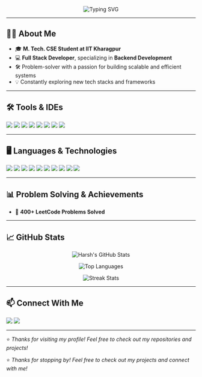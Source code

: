 
<p align="center">
  <img src="https://readme-typing-svg.herokuapp.com?font=Fira+Code&size=28&duration=3000&pause=1000&color=0ABFBC&center=true&vCenter=true&width=800&lines=Hey+there!+I'm+Harsh+Jain+👋;Backend+Focused+Full+Stack+Developer+💻;M.+Tech.+CSE+Student+at+IIT+Kharagpur;Problem+Solver+and+Tech+Explorer+🚀" alt="Typing SVG" />
</p>

---

## 👨‍💻 About Me  

- 🎓 **M. Tech. CSE Student at IIT Kharagpur**  
- 💻 **Full Stack Developer**, specializing in **Backend Development**  
- 🛠️ Problem-solver with a passion for building scalable and efficient systems  
- 💡 Constantly exploring new tech stacks and frameworks

---

## 🛠️ Tools & IDEs  

<p>
  <img src="https://img.shields.io/badge/IntelliJIDEA-000000?style=for-the-badge&logo=intellijidea&logoColor=white"/>
  <img src="https://img.shields.io/badge/VSCode-007ACC?style=for-the-badge&logo=visual-studio-code&logoColor=white"/>
  <img src="https://img.shields.io/badge/Anaconda-44A833?style=for-the-badge&logo=anaconda&logoColor=white"/>
  <img src="https://img.shields.io/badge/PyCharm-000000?style=for-the-badge&logo=pycharm&logoColor=white"/>
  <img src="https://img.shields.io/badge/Postman-FF6C37?style=for-the-badge&logo=postman&logoColor=white"/>
  <img src="https://img.shields.io/badge/MongoDB-47A248?style=for-the-badge&logo=mongodb&logoColor=white"/>
  <img src="https://img.shields.io/badge/Eclipse-2C2255?style=for-the-badge&logo=eclipse&logoColor=white"/>
  <img src="https://img.shields.io/badge/MySQLWorkbench-4479A1?style=for-the-badge&logo=mysql&logoColor=white"/>
</p>

---

## 🖥️ Languages & Technologies  

<p>
  <img src="https://img.shields.io/badge/Java-007396?style=for-the-badge&logo=java&logoColor=white"/>
  <img src="https://img.shields.io/badge/HTML-E34F26?style=for-the-badge&logo=html5&logoColor=white"/>
  <img src="https://img.shields.io/badge/CSS-1572B6?style=for-the-badge&logo=css3&logoColor=white"/>
  <img src="https://img.shields.io/badge/JavaScript-F7DF1E?style=for-the-badge&logo=javascript&logoColor=black"/>
  <img src="https://img.shields.io/badge/PHP-777BB4?style=for-the-badge&logo=php&logoColor=white"/>
  <img src="https://img.shields.io/badge/Django-092E20?style=for-the-badge&logo=django&logoColor=white"/>
  <img src="https://img.shields.io/badge/SQLite3-003B57?style=for-the-badge&logo=sqlite&logoColor=white"/>
  <img src="https://img.shields.io/badge/MySQL-4479A1?style=for-the-badge&logo=mysql&logoColor=white"/>
  <img src="https://img.shields.io/badge/Node.js-339933?style=for-the-badge&logo=nodedotjs&logoColor=white"/>
  <img src="https://img.shields.io/badge/MongoDB-47A248?style=for-the-badge&logo=mongodb&logoColor=white"/>
</p>

---

## 📊 Problem Solving & Achievements  

- 💪 **400+ LeetCode Problems Solved**


---

## 📈 GitHub Stats  

<p align="center">
  <img src="https://github-readme-stats.vercel.app/api?username=jainharsh524&show_icons=true&theme=tokyonight&count_private=true" alt="Harsh's GitHub Stats" />
</p>

<p align="center">
  <img src="https://github-readme-stats.vercel.app/api/top-langs/?username=jainharsh524&layout=compact&theme=tokyonight" alt="Top Languages" />
</p>

<p align="center">
  <img src="https://streak-stats.demolab.com?user=jainharsh524&theme=react&hide_border=true" alt="Streak Stats" />
</p>





---

## 📫 Connect With Me  

<p>
  <a href="mailto:harshnareshjain1729@email.com"><img src="https://img.shields.io/badge/Email-D14836?style=for-the-badge&logo=gmail&logoColor=white"/></a>
  <a href="https://www.linkedin.com"><img src="https://img.shields.io/badge/LinkedIn-0A66C2?style=for-the-badge&logo=linkedin&logoColor=white"/></a>
</p>

---


⭐️ *Thanks for visiting my profile! Feel free to check out my repositories and projects!*

⭐️ *Thanks for stopping by! Feel free to check out my projects and connect with me!*  
